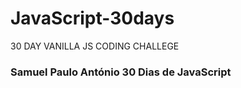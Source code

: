 # JavaScript-30days
30 DAY VANILLA JS CODING CHALLEGE

### Samuel Paulo António 30 Dias de JavaScript

